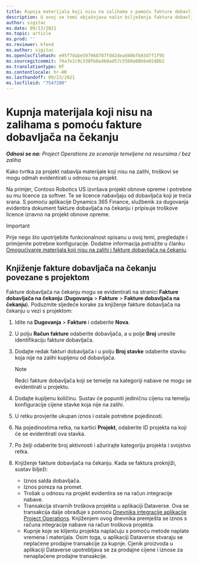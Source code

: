 ```yaml
---
title: Kupnja materijala koji nisu na zalihama s pomoću fakture dobavljača na čekanju
description: U ovoj se temi objašnjava način bilježenja faktura dobavljača na čekanju.
author: sigitac
ms.date: 09/13/2021
ms.topic: article
ms.prod: ''
ms.reviewer: kfend
ms.author: sigitac
ms.openlocfilehash: e95f7dabe597968707fdd2dead40bfb93d7f1f95
ms.sourcegitcommit: 74a7e1c9c338fb8a4b0ad57c5560a88b6e02d0b2
ms.translationtype: HT
ms.contentlocale: hr-HR
ms.lasthandoff: 09/23/2021
ms.locfileid: "7547280"
---
```

# <a name="purchase-non-stocked-materials-using-a-pending-vendor-invoice"></a>Kupnja materijala koji nisu na zalihama s pomoću fakture dobavljača na čekanju

_**Odnosi se na:** Project Operations za scenarije temeljene na resursima / bez zaliha_

Kako tvrtka za projekt nabavlja materijale koji nisu na zalihi, troškovi se mogu odmah evidentirati u odnosu na projekt. 

Na primjer, Contoso Robotics US izvršava projekt obnove opreme i potrebne su mu licence za softver. Te se licence nabavljaju od dobavljača koji je treća srana.  S pomoću aplikacije Dynamics 365 Finance, službenik za dugovanja evidentira dokument fakture dobavljača na čekanju i pripisuje troškove licence izravno na projekt obnove opreme. 

> [!IMPORTANT]
> Prije nego što upotrijebite funkcionalnost opisanu u ovoj temi, pregledajte i primijenite potrebne konfiguracije. Dodatne informacija potražite u članku [Omogućivanje materijala koji nisu na zalihi i fakture dobavljača na čekanju](configure-materials-nonstocked.md). 

## <a name="post-a-project-related-pending-vendor-invoice"></a>Knjiženje fakture dobavljača na čekanju povezane s projektom 

Fakture dobavljača na čekanju mogu se evidentirati na stranici **Fakture dobavljača na čekanju** (**Dugovanja** > **Fakture** > **Fakture dobavljača na čekanju**). Poduzmite sljedeće korake za knjiženje fakture dobavljača na čekanju u vezi s projektom:

1. Idite na **Dugovanja** > **Fakture** i odaberite **Nova**. 
2. U polju **Račun fakture** odaberite dobavljača, a u polje **Broj** unesite identifikaciju fakture dobavljača.
3. Dodajte redak fakturi dobavljača i u polju **Broj stavke** odaberite stavku koja nije na zalihi kupljenu od dobavljača. 

    > [!NOTE]
    > Redci fakture dobavljača koji se temelje na kategoriji nabave ne mogu se evidentirati u projektu. 
    
5. Dodajte kupljenu količinu. Sustav će popuniti jediničnu cijenu na temelju konfiguracije cijene stavke koja nije na zalihi. 
6. U retku provjerite ukupan iznos i ostale potrebne pojedinosti.
7. Na pojedinostima retka, na kartici **Projekt**, odaberite ID projekta na koji će se evidentirati ova stavka.
8. Po želji odaberite broj aktivnosti i ažurirajte kategoriju projekta i svojstvo retka.
9. Knjiženje fakture dobavljača na čekanju. Kada se faktura proknjiži, sustav bilježi:
    
    - Iznos salda dobavljača.
    - Iznos poreza na promet.
    - Trošak u odnosu na projekt evidentira se na račun integracije nabave.
    - Transakcija stvarnih troškova projekta u aplikaciji Dataverse.  Ova se transakcija dalje obrađuje s pomoću [Dnevnika integracije aplikacije Project Operations](../project-accounting/project-operations-integration-journal.md). Knjiženjem ovog dnevnika premješta se iznos s računa integracije nabave na račun troškova projekta. 
    - Kupnje koje se klijentu projekta naplaćuju s pomoću metode naplate vremena i materijala. Osim toga, u aplikaciji Dataverse stvaraju se neplaćene prodajne transakcije za kupnje. Cjenik proizvoda u aplikaciji Dataverse upotrebljava se za prodajne cijene i iznose za nenaplaćene prodajne transakcije.
